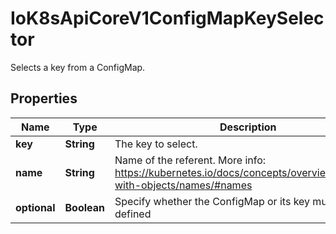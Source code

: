 

# IoK8sApiCoreV1ConfigMapKeySelector

Selects a key from a ConfigMap.
## Properties

Name | Type | Description | Notes
------------ | ------------- | ------------- | -------------
**key** | **String** | The key to select. | 
**name** | **String** | Name of the referent. More info: https://kubernetes.io/docs/concepts/overview/working-with-objects/names/#names |  [optional]
**optional** | **Boolean** | Specify whether the ConfigMap or its key must be defined |  [optional]



